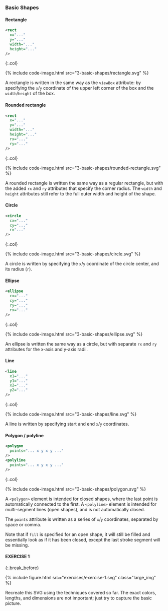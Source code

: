 ---
---

### Basic Shapes



#### Rectangle

```xml
<rect
  x="..."
  y="..."
  width="..."
  height="..."
/>
```
{:.col}

{% include code-image.html src="3-basic-shapes/rectangle.svg" %}

A rectangle is written in the same way as the `viewBox` attribute: by specifying the `x`/`y` coordinate of the upper left corner of the box and the `width`/`height` of the box.



#### Rounded rectangle

```xml
<rect
  x="..."
  y="..."
  width="..."
  height="..."
  rx="..."
  ry="..."
/>
```
{:.col}

{% include code-image.html src="3-basic-shapes/rounded-rectangle.svg" %}

A rounded rectangle is written the same way as a regular rectangle, but with the added `rx` and `ry` attributes that specify the corner radius.
The `width` and `height` attributes still refer to the full outer width and height of the shape.



#### Circle

```xml
<circle
  cx="..."
  cy="..."
  r="..."
/>
```
{:.col}

{% include code-image.html src="3-basic-shapes/circle.svg" %}

A circle is written by specifying the `x`/`y` coordinate of the circle center, and its radius (`r`).



#### Ellipse

```xml
<ellipse
  cx="..."
  cy="..."
  ry="..."
  rx="..."
/>
```
{:.col}

{% include code-image.html src="3-basic-shapes/ellipse.svg" %}

An ellipse is written the same way as a circle, but with separate `rx` and `ry` attributes for the x-axis and y-axis radii.



#### Line

```xml
<line
  x1="..."
  y1="..."
  x2="..."
  y2="..."
/>
```
{:.col}

{% include code-image.html src="3-basic-shapes/line.svg" %}

A line is written by specifying start and end `x`/`y` coordinates.



#### Polygon / polyline

```xml
<polygon
  points="... x y x y ..."
/>
<polyline
  points="... x y x y ..."
/>
```
{:.col}

{% include code-image.html src="3-basic-shapes/polygon.svg" %}

A `<polygon>` element is intended for closed shapes, where the last point is automatically connected to the first.
A `<polyline>` element is intended for multi-segment lines (open shapes), and is not automatically closed.

The `points` attribute is written as a series of `x`/`y` coordinates, separated by space or comma.

Note that if `fill` is specified for an open shape, it will still be filled and essentially look as if it has been closed, except the last stroke segment will be missing.





#### <i class="fas fa-lg fa-flag-checkered"></i>  EXERCISE 1 
{:.break_before}

{% include figure.html src="exercises/exercise-1.svg" class="large_img" %}

Recreate this SVG using the techniques covered so far.
The exact colors, lengths, and dimensions are not important; just try to capture the basic picture.
